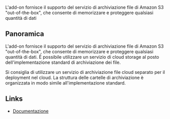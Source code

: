 L'add-on fornisce il supporto del servizio di archiviazione file di Amazon S3 "out-of-the-box", che consente di memorizzare e proteggere qualsiasi quantità di dati


## Panoramica
L'add-on fornisce il supporto del servizio di archiviazione file di Amazon S3 "out-of-the-box", che consente di memorizzare e proteggere qualsiasi quantità di dati. È possibile utilizzare un servizio di cloud storage al posto dell'implementazione standard di archiviazione dei file.

Si consiglia di utilizzare un servizio di archiviazione file cloud separato per il deployment nel cloud. La struttura delle cartelle di archiviazione è organizzata in modo simile all'implementazione standard.

## Links
- [Documentazione](https://github.com/cuba-platform/cuba-aws/blob/master/README.md)
